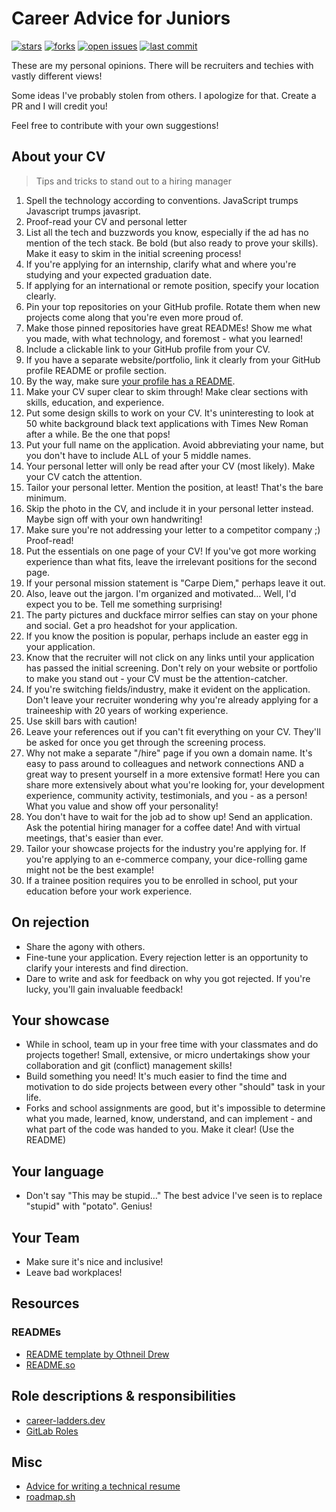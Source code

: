 # Career Advice for Juniors

[![stars](https://badgen.net/github/stars/postmodernistx/career-advice-for-juniors)](https://github.com/postmodernistx/career-advice-for-juniors)
[![forks](https://badgen.net/github/forks/postmodernistx/career-advice-for-juniors)](https://github.com/postmodernistx/career-advice-for-juniors)
[![open issues](https://badgen.net/github/open-issues/postmodernistx/career-advice-for-juniors)](https://github.com/postmodernistx/career-advice-for-juniors/issues)
[![last commit](https://badgen.net/github/last-commit/postmodernistx/career-advice-for-juniors)](https://github.com/postmodernistx/career-advice-for-juniors)

These are my personal opinions. There will be recruiters and techies with vastly different views!

Some ideas I've probably stolen from others. I apologize for that. Create a PR and I will credit you!

Feel free to contribute with your own suggestions!

## About your CV
> Tips and tricks to stand out to a hiring manager

1. Spell the technology according to conventions. JavaScript trumps Javascript trumps javasript. 
2. Proof-read your CV and personal letter 
3. List all the tech and buzzwords you know, especially if the ad has no mention of the tech stack. Be bold (but also ready to prove your skills). Make it easy to skim in the initial screening process!
4. If you're applying for an internship, clarify what and where you're studying and your expected graduation date. 
5. If applying for an international or remote position, specify your location clearly. 
6. Pin your top repositories on your GitHub profile. Rotate them when new projects come along that you're even more proud of. 
7. Make those pinned repositories have great READMEs! Show me what you made, with what technology, and foremost - what you learned!
8. Include a clickable link to your GitHub profile from your CV. 
9. If you have a separate website/portfolio, link it clearly from your GitHub profile README or profile section. 
10. By the way, make sure [your profile has a README](https://docs.github.com/en/account-and-profile/setting-up-and-managing-your-github-profile/customizing-your-profile/managing-your-profile-readme). 
11. Make your CV super clear to skim through! Make clear sections with skills, education, and experience.
12. Put some design skills to work on your CV. It's uninteresting to look at 50 white background black text applications with Times New Roman after a while. Be the one that pops!
13. Put your full name on the application. Avoid abbreviating your name, but you don't have to include ALL of your 5 middle names. 
14. Your personal letter will only be read after your CV (most likely). Make your CV catch the attention. 
15. Tailor your personal letter. Mention the position, at least! That's the bare minimum. 
16. Skip the photo in the CV, and include it in your personal letter instead. Maybe sign off with your own handwriting!
17. Make sure you're not addressing your letter to a competitor company ;) Proof-read!
18. Put the essentials on one page of your CV! If you've got more working experience than what fits, leave the irrelevant positions for the second page. 
19. If your personal mission statement is "Carpe Diem," perhaps leave it out. 
20. Also, leave out the jargon. I'm organized and motivated… Well, I'd expect you to be. Tell me something surprising!
21. The party pictures and duckface mirror selfies can stay on your phone and social. Get a pro headshot for your application. 
22. If you know the position is popular, perhaps include an easter egg in your application. 
23. Know that the recruiter will not click on any links until your application has passed the initial screening. Don't rely on your website or portfolio to make you stand out - your CV must be the attention-catcher. 
24. If you're switching fields/industry, make it evident on the application. Don't leave your recruiter wondering why you're already applying for a traineeship with 20 years of working experience.
25. Use skill bars with caution!
26. Leave your references out if you can't fit everything on your CV. They'll be asked for once you get through the screening process. 
27. Why not make a separate "/hire" page if you own a domain name. It's easy to pass around to colleagues and network connections AND a great way to present yourself in a more extensive format! Here you can share more extensively about what you're looking for, your development experience, community activity, testimonials, and you - as a person! What you value and show off your personality!
28. You don't have to wait for the job ad to show up! Send an application. Ask the potential hiring manager for a coffee date! And with virtual meetings, that's easier than ever. 
29. Tailor your showcase projects for the industry you're applying for. If you're applying to an e-commerce company, your dice-rolling game might not be the best example!
30. If a trainee position requires you to be enrolled in school, put your education before your work experience.

## On rejection

- Share the agony with others.
- Fine-tune your application. Every rejection letter is an opportunity to clarify your interests and find direction.
- Dare to write and ask for feedback on why you got rejected. If you're lucky, you'll gain invaluable feedback!

## Your showcase
- While in school, team up in your free time with your classmates and do projects together! Small, extensive, or micro undertakings show your collaboration and git (conflict) management skills!
- Build something you need! It's much easier to find the time and motivation to do side projects between every other "should" task in your life.
- Forks and school assignments are good, but it's impossible to determine what you made, learned, know, understand, and can implement - and what part of the code was handed to you. Make it clear! (Use the README)

## Your language
- Don't say "This may be stupid…" The best advice I've seen is to replace "stupid" with "potato". Genius!

## Your Team
- Make sure it's nice and inclusive!
- Leave bad workplaces!

## Resources
### READMEs
- [README template by Othneil Drew](https://github.com/othneildrew/Best-README-Template/blob/master/BLANK_README.md)
- [README.so](https://readme.so/)

## Role descriptions & responsibilities
- [career-ladders.dev](https://career-ladders.dev/)
- [GitLab Roles](https://about.gitlab.com/job-families/)

## Misc
- [Advice for writing a technical resume](https://css-tricks.com/advice-for-writing-a-technical-resume/)
- [roadmap.sh](https://github.com/kamranahmedse/developer-roadmap)
